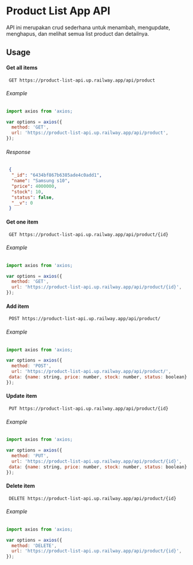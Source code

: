 # Product List App API
API ini merupakan crud sederhana untuk menambah, mengupdate, menghapus, dan melihat semua list product dan detailnya.

## Usage

#### Get all items

```http
 GET https://product-list-api.up.railway.app/api/product
```
###### Example

```javascript
import axios from 'axios;

var options = axios({
  method: 'GET',
  url: 'https://product-list-api.up.railway.app/api/product',
});
```

###### Response
```json
 {
  "_id": "6434bf867b6385ade4c0add1",
  "name": "Samsung s10",
  "price": 4000000,
  "stock": 10,
  "status": false,
  "__v": 0
 }
```

#### Get one item

```http
 GET https://product-list-api.up.railway.app/api/product/{id}
```
###### Example

```javascript
import axios from 'axios;

var options = axios({
  method: 'GET',
  url: 'https://product-list-api.up.railway.app/api/product/{id}',
});
```

#### Add item

```http
 POST https://product-list-api.up.railway.app/api/product/
```
###### Example

```javascript
import axios from 'axios;

var options = axios({
  method: 'POST',
  url: 'https://product-list-api.up.railway.app/api/product/',
 data: {name: string, price: number, stock: number, status: boolean}
});
```

#### Update item

```http
 PUT https://product-list-api.up.railway.app/api/product/{id}
```
###### Example

```javascript
import axios from 'axios;

var options = axios({
  method: 'PUT',
  url: 'https://product-list-api.up.railway.app/api/product/{id}',
 data: {name: string, price: number, stock: number, status: boolean}
});
```

#### Delete item

```http
 DELETE https://product-list-api.up.railway.app/api/product/{id}
```
###### Example

```javascript
import axios from 'axios;

var options = axios({
  method: 'DELETE',
  url: 'https://product-list-api.up.railway.app/api/product/{id}',
});
```
